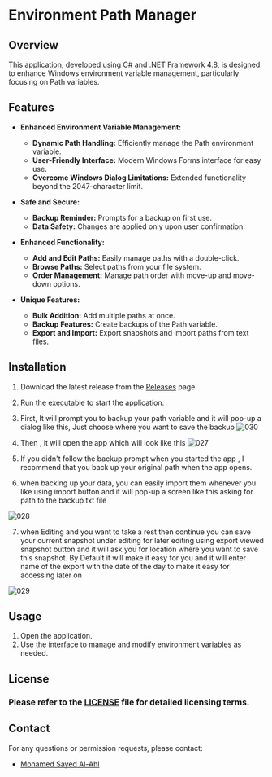 # Environment Path Manager

## Overview

This application, developed using C# and .NET Framework 4.8, is designed to enhance Windows environment variable management, particularly focusing on Path variables.

## Features

- **Enhanced Environment Variable Management:**
  
  - **Dynamic Path Handling:** Efficiently manage the Path environment variable.
  - **User-Friendly Interface:** Modern Windows Forms interface for easy use.
  - **Overcome Windows Dialog Limitations:** Extended functionality beyond the 2047-character limit.

- **Safe and Secure:**
  
  - **Backup Reminder:** Prompts for a backup on first use.
  - **Data Safety:** Changes are applied only upon user confirmation.

- **Enhanced Functionality:**
  
  - **Add and Edit Paths:** Easily manage paths with a double-click.
  - **Browse Paths:** Select paths from your file system.
  - **Order Management:** Manage path order with move-up and move-down options.

- **Unique Features:**
  
  - **Bulk Addition:** Add multiple paths at once.
  - **Backup Features:** Create backups of the Path variable.
  - **Export and Import:** Export snapshots and import paths from text files.

## Installation

1. Download the latest release from the [Releases](https://github.com/Mohamed-SayedAlAhl/EnvironmentPathManager/releases) page.
2. Run the executable to start the application.
3. First, It will prompt you to backup your path variable and it will pop-up a dialog like this, Just choose where you want to save the backup
 ![030](https://github.com/user-attachments/assets/fe95e0ca-6c13-49d9-b51e-242f8119d66a)


4. Then , it will open the app which will look like this 
![027](https://github.com/user-attachments/assets/d116684f-a210-4799-9ade-64994cd7d8ef)

5. If you didn't follow the backup prompt when you started the app , I recommend that you back up your original path when the app opens. 

6. when backing up your data, you can easily import them whenever you like using import button and it will pop-up  a screen like this asking for path to the backup txt file
   

![028](https://github.com/user-attachments/assets/5fadb5f2-d1c6-4ed5-a991-3413e0ebcbfb)

7. when Editing and you want to take a rest then continue you can save your current snapshot under editing for later editing using export viewed snapshot button and it will ask you for location where you want to save this snapshot. By Default it will make it easy for you and it will enter name of the export with the date of the day to make it easy for accessing later on

![029](https://github.com/user-attachments/assets/fbbb1749-928c-4377-945b-06f4d4bbbd60)


## Usage

1. Open the application.
2. Use the interface to manage and modify environment variables as needed.

## License

### Please refer to the [LICENSE](https://github.com/Mohamed-SayedAlAhl/EnvironmentPathManager/blob/main/LICENSE) file for detailed licensing terms.

## Contact

For any questions or permission requests, please contact:

- [Mohamed Sayed Al-Ahl](https://www.linkedin.com/in/mohamed-sayedalahl/)
